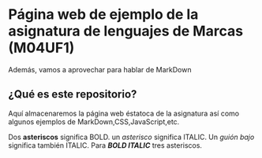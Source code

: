 # Página web de ejemplo de la asignatura de lenguajes de Marcas (M04UF1)

Además, vamos a aprovechar para hablar de MarkDown

## ¿Qué es este repositorio?

Aquí almacenaremos la página web éstatoca de la asignatura así como algunos ejemplos de MarkDown,CSS,JavaScript,etc.

Dos **asteriscos** significa BOLD.
un *asterisco* significa ITALIC.
Un _guión bajo_ significa también ITALIC.
Para ***BOLD ITALIC*** tres asteriscos.